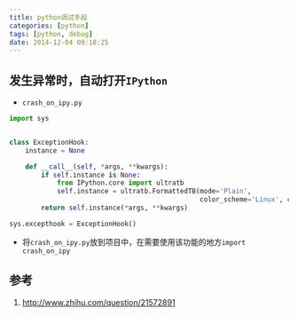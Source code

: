 ```yaml
---
title: python调试手段
categories: [python]
tags: [python, debug]
date: 2014-12-04 09:18:25
---
```


## 发生异常时，自动打开`IPython`

-   `crash_on_ipy.py`

```python
import sys


class ExceptionHook:
    instance = None

    def __call__(self, *args, **kwargs):
        if self.instance is None:
            from IPython.core import ultratb
            self.instance = ultratb.FormattedTB(mode='Plain',
                                                color_scheme='Linux', call_pdb=1)
        return self.instance(*args, **kwargs)

sys.excepthook = ExceptionHook()
```

-   将`crash_on_ipy.py`放到项目中，在需要使用该功能的地方`import crash_on_ipy`

## 参考

1.  <http://www.zhihu.com/question/21572891>
